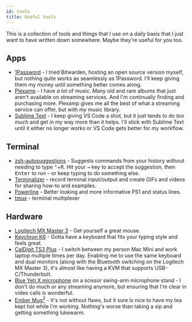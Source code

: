```yaml
---
id: tools
title: Useful tools
---
```


This is a collection of tools and things that I use on a daily basis that I just want to have written down somewhere. Maybe they're useful for you too.

## Apps

* [1Password](https://1password.com/) - I tried Bitwarden, hosting an open source version myself, but nothing quite works as seamlessly as 1Password. I'll keep giving them my money until something better comes along.
* [Plexamp](https://plexamp.com/) - I have _a lot_ of music. Many old and rare albums that just aren't available on streaming services. And I'm continually finding and purchasing more. Plexamp gives me all the best of what a streaming service can offer, but with _my_ music library.
* [Sublime Text](https://www.sublimetext.com/) - I keep giving VS Code a shot, but it just tends to do _too much_ and get in my way more than it helps. I'll stick with Sublime Text until it either no longer works or VS Code gets better for my workflow.

## Terminal

* [zsh-autosuggestions](https://github.com/zsh-users/zsh-autosuggestions) - Suggests commands from your history without needing to type <kbd aria-label="hold control">⌃</kbd>+<kbd>R</kbd>. Hit your <kbd aria-label="right arrow">→</kbd> key to accept the suggestion, then <kbd>Enter</kbd> to run – or keep typing to do something else.
* [Terminalizer](https://terminalizer.com) - record terminal input/output and create GIFs and videos for sharing how-to and examples.
* [Powerline](https://powerline.readthedocs.io/en/latest/) - Better looking and more informative PS1 and status lines.
* [tmux](https://github.com/tmux/tmux) - terminal multiplexer

## Hardware

* [Logitech MX Master 3](/blog/computer-mouse) - Get yourself a great mouse.
* [Keychron K6](https://www.keychron.com/products/keychron-k6-wireless-mechanical-keyboard) - Gotta have a keyboard that fits your typing style and feels great.
* [CalDigit TS3 Plus](https://www.caldigit.com/ts3-plus/) - I switch between my person Mac Mini and work laptop multiple times per day. Enabling me to use the same keyboard and dual monitors (along with the Bluetooth switching on the Logitech MX Master 3), it's almost like having a KVM that supports USB-C/Thunderbolt.
* [Blue Yeti X microphone](https://www.bluemic.com/en-us/products/yeti-x/) on a scissor swing-arm microphone stand - I don't do much or any streaming anymore, but ensuring that I'm clear in video calls is wonderful.
* [Ember Mug<sup>2</sup>](https://ember.com/products/ember-mug-2?variant=32734187126869) - It's not without flaws, but it sure is nice to have my tea kept hot while I'm working. Nothing's worse than taking a sip and getting something lukewarm.